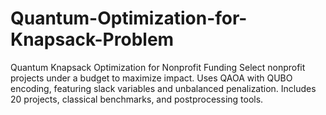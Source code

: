 # Quantum-Optimization-for-Knapsack-Problem
Quantum Knapsack Optimization for Nonprofit Funding Select nonprofit projects under a budget to maximize impact. Uses QAOA with QUBO encoding, featuring slack variables and unbalanced penalization. Includes 20 projects, classical benchmarks, and postprocessing tools.
